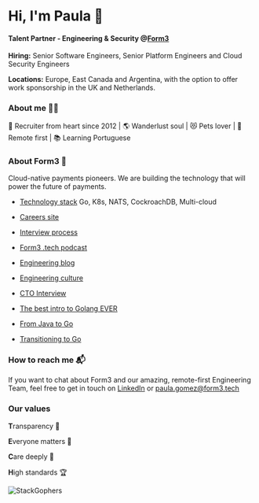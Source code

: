 # Hi, I'm Paula 👋

#### Talent Partner - Engineering & Security @[Form3](https://www.form3.tech/)

**Hiring:** Senior Software Engineers, Senior Platform Engineers and Cloud Security Engineers

**Locations:** Europe, East Canada and Argentina, with the option to offer work sponsorship in the UK and Netherlands.

### About me 👩🏻

💙 Recruiter from heart since 2012 | 🌎 Wanderlust soul | 😻 Pets lover | 🏡 Remote first | 📚 Learning Portuguese

### About Form3 🚀

Cloud-native payments pioneers. We are building the technology that will power the future of payments.

- [Technology stack](https://stackshare.io/form3/main) Go, K8s, NATS, CockroachDB, Multi-cloud

- [Careers site](https://www.form3.tech/careers)

- [Interview process](https://github.com/form3tech-oss/candidate-pack)

- [Form3 .tech podcast](https://github.com/form3tech-oss/candidate-pack)

- [Engineering blog](https://www.form3.tech/engineering/content)

- [Engineering culture](https://www.form3.tech/engineering/life-at-form3)

- [CTO Interview](https://medium.com/tech-captains/cto-interview-steve-cook-revolutionising-the-banking-infrastructure-4f92830e2441)

- [The best intro to Golang EVER](https://www.youtube.com/watch?v=B1UP16OJpys)

- [From Java to Go](https://www.linkedin.com/posts/adelina-simion_alwaysbelearning-javaengineer-golang-activity-6942030092495687680-LbNw/?utm_source=linkedin_share&utm_medium=member_desktop_web)

- [Transitioning to Go](https://techpodcast.form3.tech/episodes/ep-24-tech-moving-to-go)

### How to reach me 📬

If you want to chat about Form3 and our amazing, remote-first Engineering Team, feel free to get in touch on [LinkedIn](https://www.linkedin.com/in/gomezpaula/) or [paula.gomez@form3.tech](mailto:paula.gomez@form3.tech)

### Our values

**T**ransparency 👀

**E**veryone matters 👥

**C**are deeply 💞

**H**igh standards 🏆

![StackGophers](https://user-images.githubusercontent.com/91739932/190658928-68ec01f8-2217-4e3b-8ae9-f996dec8626d.png)
